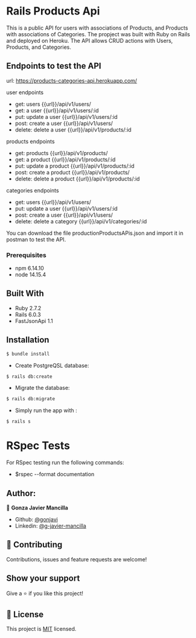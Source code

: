 # Rails Products Api

This is a public API for users with associations of Products, and Products with associations of Categories. The propject was built with Ruby on Rails and deployed on Heroku. The API allows CRUD actions with Users, Products, and Categories.

## Endpoints to test the API

url: https://products-categories-api.herokuapp.com/

user endpoints
- get: users {{url}}/api/v1/users/
- get: a user {{url}}/api/v1/users/:id
- put: update a user {{url}}/api/v1/users/:id
- post: create a user {{url}}/api/v1/users/
- delete: delete a user {{url}}/api/v1/products/:id

products endpoints
- get: products {{url}}/api/v1/products/
- get: a product {{url}}/api/v1/products/:id
- put: update a product {{url}}/api/v1/products/:id
- post: create a product {{url}}/api/v1/products/
- delete: delete a product {{url}}/api/v1/products/:id

categories endpoints
- get: users {{url}}/api/v1/users/
- put: update a user {{url}}/api/v1/users/:id
- post: create a user {{url}}/api/v1/users/
- delete: delete a category {{url}}/api/v1/categories/:id

You can download the file productionProductsAPis.json and import it in postman to test the API.

### Prerequisites
- npm 6.14.10
- node 14.15.4

## Built With

- Ruby 2.7.2
- Rails 6.0.3
- FastJsonApi 1.1

## Installation

```bash
$ bundle install
```
* Create PostgreQSL database:
```bash
$ rails db:create
```
* Migrate the database:
```bash
$ rails db:migrate
```
* Simply run the app with :
```bash
$ rails s
```

# RSpec Tests

For RSpec testing run the following commands:

- $rspec --format documentation


## Author:
👤 **Gonza Javier Mancilla**

- Github: [@gonjavi](https://github.com/gonjavi)
- Linkedin: [@g-javier-mancilla](https://www.linkedin.com/in/g-mancillla)


## 🤝 Contributing

Contributions, issues and feature requests are welcome!


## Show your support

Give a ⭐️ if you like this project!


## 📝 License

This project is [MIT](lic.url) licensed.
